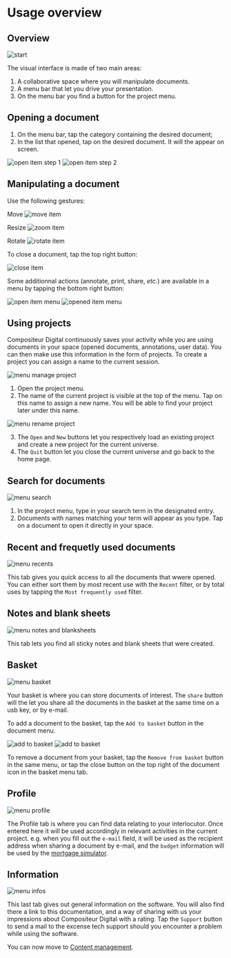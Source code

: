 # Usage overview

## Overview

![start](img/use_empy.jpg)

The visual interface is made of two main areas:

1. A collaborative space where you will manipulate documents.
2. A menu bar that let you drive your presentation.
3. On the menu bar you find a button for the project menu.

## Opening a document

1. On the menu bar, tap the category containing the desired document;
2. In the list that opened, tap on the desired document. It will the appear on screen.

![open item step 1](img/open_item_1.jpg)
![open item step 2](img/open_item_2.jpg)

## Manipulating a document

Use the following gestures:

Move ![move item](img/move.png)

Resize ![zoom item](img/pinch.png)

Rotate ![rotate item](img/rotate.png)

To close a document, tap the top right button:

![close item](img/item_close.jpg)

Some additionnal actions (annotate, print, share, *etc.*) are available in a menu by tapping the bottom right button:

![open item menu](img/item_menu_button.jpg)
![opened item menu](img/item_menu_open.jpg)

## Using projects

Compositeur Digital continuously saves your activity while you are using documents in your space (opened documents, annotations, user data). You can then make use this information in the form of projects.
To create a project you can assign a name to the current session.

![menu manage project](img/menu_manage.jpg)

1. Open the project menu.
2. The name of the current project is visible at the top of the menu. Tap on this name to assign a new name. You will be able to find your project later under this name.

![menu rename project](img/menu_create.jpg)

3. The `Open` and `New` buttons let you respectively load an existing project and create a new project for the current universe.
4. The `Quit` button let you close the current universe and go back to the home page.

## Search for documents

![menu search](img/menu_search.jpg)

1. In the project menu, type in your search term in the designated entry.
2. Documents with names matching your term will appear as you type. Tap on a document to open it directly in your space.

## Recent and frequetly used documents
![menu recents](img/menu_recents.jpg)

This tab gives you quick access to all the documents that wwere opened. You can either sort them by most recent use with the `Recent` filter, or by total uses by tapping the `Most frequently used` filter.

## Notes and blank sheets
![menu notes and blanksheets](img/menu_notes.jpg)

This tab lets you find all sticky notes and blank sheets that were created.

## Basket
![menu basket](img/menu_basket.jpg)

Your basket is where you can store documents of interest. 
The `share` button will the let you share all the documents in the basket at the same time on a usb key, or by e-mail.

To add a document to the basket, tap the `Add to basket` button in the document menu.

![add to basket](img/item_menu_basket_add.jpg)
![add to basket](img/item_menu_basket_rm.jpg)

To remove a document from your basket, tap the `Remove from basket` button in the same menu, or tap the close button on the top right of the document icon in the basket menu tab.

## Profile
![menu profile](img/menu_profile.jpg)

The Profile tab is where you can find data relating to your interlocutor. Once entered here it will be used accordingly in relevant activities in the current project. e.g. when you fill out the `e-mail` field, it will be used as the recipient address when sharing a document by e-mail, and the `budget` information will be used by the [mortgage simulator](bank_simulator.md).

## Information
![menu infos](img/menu_infos.jpg)

This last tab gives out general information on the software.
You will also find there a link to this documentation, and a way of sharing with us your impressions about Compositeur Digital with a rating.
Tap the `Support` button to send a mail to the excense tech support should you encounter a problem while using the software.

You can now move to [Content management](manage_contents.md).
